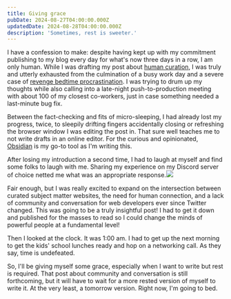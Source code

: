 ```yaml
---
title: Giving grace
pubDate: 2024-08-27T04:00:00.000Z
updatedDate: 2024-08-28T04:00:00.000Z
description: 'Sometimes, rest is sweeter.'
---
```


I have a confession to make: despite having kept up with my commitment publishing to my blog every day for what's now three days in a row, I am only human. While I was drafting my post about [human curation](https://charlesvillard.co/blog/curation/), I was truly and utterly exhausted from the culmination of a busy work day and a severe case of [revenge bedtime procrastination](https://www.verywellmind.com/what-is-revenge-bedtime-procrastination-5189591). I was trying to drum up my thoughts while also calling into a late-night push-to-production meeting with about 100 of my closest co-workers, just in case something needed a last-minute bug fix.

Between the fact-checking and fits of micro-sleeping, I had already lost my progress, twice, to sleepily drifting fingers accidentally closing or refreshing the browser window I was editing the post in. That sure well teaches me to not write drafts in an online editor. For the curious and opinionated, [Obsidian](https://obsidian.md/) is my go-to tool as I'm writing this.

After losing my introduction a second time, I had to laugh at myself and find some folks to laugh with me. Sharing my experience on my Discord server of choice netted me what was an appropriate response.![](</public/assets/media/Screenshot 2024-08-27 at 9.56.26 PM.png>)

Fair enough, but I was really excited to expand on the intersection between curated subject matter websites, the need for human connection, and a lack of community and conversation for web developers ever since Twitter changed. This was going to be a truly insightful post! I had to get it down and published for the masses to read so I could change the minds of powerful people at a fundamental level!

Then I looked at the clock. It was 1:00 am. I had to get up the next morning to get the kids' school lunches ready and hop on a networking call. As they say, time is undefeated.

So, I'll be giving myself some grace, especially when I want to write but rest is required. That post about community and conversation is still forthcoming, but it will have to wait for a more rested version of myself to write it. At the very least, a tomorrow version. Right now, I'm going to bed.
